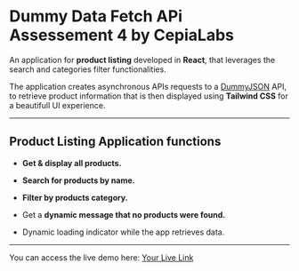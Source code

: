 # Dummy Data Fetch APi Assessement 4 by CepiaLabs

An application for **product listing** developed in **React**, that leverages the search and categories filter functionalities.

The application creates asynchronous APIs requests to a [DummyJSON](https://dummyjson.com/) API, to retrieve product information that is then displayed using **Tailwind CSS** for a beautifull UI experience.

---

## Product Listing Application functions

- **Get & display all products.**
- **Search for products by name.**
- **Filter by products category.**
- Get a **dynamic message that no products were found.**

- Dynamic loading indicator while the app retrieves data.

---

You can access the live demo here: [Your Live Link](https://gleaming-sprite-bcd62c.netlify.app/)
